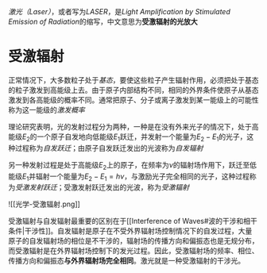 *激光（Laser）*，或者写为*LASER*，是*Light Amplification by Stimulated Emission of Radiation*的缩写，中文意思为**受激辐射的光放大**

# 受激辐射
正常情况下，大多数粒子处于*基态*，要使这些粒子产生辐射作用，必须把处于基态的粒子激发到高能级上去。由于原子内部结构不同，相同的外界条件使原子从基态激发到各高能级的概率不同。通常把原子、分子或离子激发到某一能级上的可能性称为这一能级的*激发概率*

理论研究表明，光的发射过程分为两种，一种是在没有外来光子的情况下，处于高能级$E_2$的一个原子自发地向低能级$E_1$跃迁，并发射一个能量为$E_2-E_1$的光子，这种过程称为*自发跃迁*；由原子自发跃迁发出的光波称为*自发辐射*

另一种发射过程是处于高能级$E_2$上的原子，在频率为$\nu$的辐射场作用下，跃迁至低能级$E_1$并辐射一个能量为$E_2-E_1=h\nu$，与激励光子完全相同的光子，这种过程称为*受激发射跃迁*；受激发射跃迁发出的光波，称为*受激辐射*

![[光学-受激辐射.png]]

受激辐射与自发辐射最重要的区别在于[[Interference of Waves#波的干涉和相干条件|干涉性]]。自发辐射是原子在不受外界辐射场控制情况下的自发过程，大量原子的自发辐射场的相位是不干涉的，辐射场的传播方向和偏振态也是无规分布，而受激辐射是在外界辐射场控制下的发光过程。因此，受激辐射场的频率、相位、传播方向和偏振态**与外界辐射场完全相同**。激光就是一种受激辐射的干涉光。

